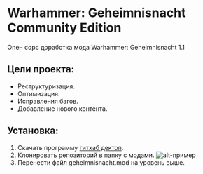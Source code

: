 # Warhammer: Geheimnisnacht Community Edition
Опен сорс доработка мода Warhammer: Geheimnisnacht 1.1

## Цели проекта:
+ Реструктуризация.
+ Оптимизация.
+ Исправления багов.
+ Добавление нового контента.

## Установка:
1. Скачать программу [гитхаб дектоп](https://desktop.github.com/).
2. Клонировать репозиторий в папку с модами.
![alt-пример](http://puu.sh/x7un9/0a162151d1.jpg?v=300s=300 "пример")
3. Перенести файл geheimnisnacht.mod на уровень выше.

